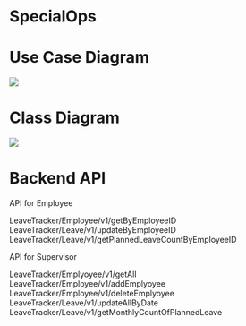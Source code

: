 # SpecialOps



# Use Case Diagram

<img src="https://yuml.me/dj/a5042105.svg">

# Class Diagram

<img src="https://yuml.me/dj/54d1d943.svg">

# Backend API

API for Employee

LeaveTracker/Employee/v1/getByEmployeeID
LeaveTracker/Leave/v1/updateByEmployeeID
LeaveTracker/Leave/v1/getPlannedLeaveCountByEmployeeID

API for Supervisor

LeaveTracker/Emplyoyee/v1/getAll
LeaveTracker/Employee/v1/addEmplyoyee
LeaveTracker/Employee/v1/deleteEmplyoyee
LeaveTracker/Leave/v1/updateAllByDate
LeaveTracker/Leave/v1/getMonthlyCountOfPlannedLeave








